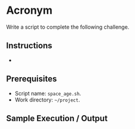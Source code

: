 # Acronym

Write a script to complete the following challenge.

## Instructions

- 

## Prerequisites

- Script name: `space_age.sh`.
- Work directory: `~/project`.

## Sample Execution / Output
